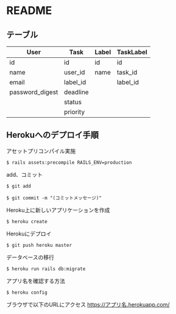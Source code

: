 # README
## テーブル
|User|Task|Label|TaskLabel|
|---|---|---|---|
|id|id|id|id|
|name|user_id|name|task_id|
|email|label_id||label_id|
|password_digest|deadline|||
||status|||
||priority|||

## Herokuへのデプロイ手順
アセットプリコンパイル実施
```
$ rails assets:precompile RAILS_ENV=production
```
add、コミット
```
$ git add 
```
```
$ git commit -m "(コミットメッセージ)"
```
Heroku上に新しいアプリケーションを作成
```
$ heroku create
```
Herokuにデプロイ
```
$ git push heroku master
```
データベースの移行
```
$ heroku run rails db:migrate
```
アプリ名を確認する方法
```
$ heroku config
```
ブラウザで以下のURLにアクセス
https://アプリ名.herokuapp.com/
